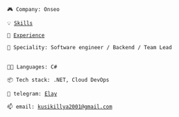 <code>🎮 Company: Onseo</code>

<code>💡 [Skills](SKILLS.md)</code>

<code>📓 [Experience](EXPERIENCE.md)</code>

<code>👷 Speciality: Software engineer / Backend / Team Lead </code><br>

<code>🧑‍💻 Languages: C#</code>

<code>📦 Tech stack: .NET, Cloud DevOps </code>

<code>💬 telegram: [Elay](https://t.me/IKUQR)</code>

<code>📫 email: [kusikillya2001@gmail.com](mailto:kusikillya2001@gmail.com)</code>
